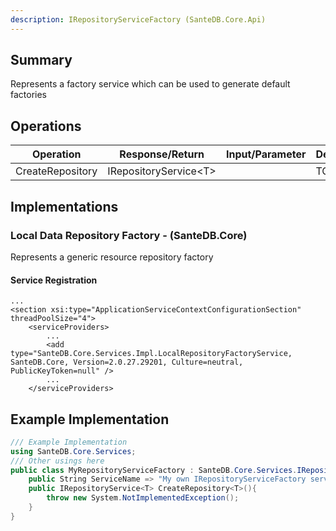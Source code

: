 ```yaml
---
description: IRepositoryServiceFactory (SanteDB.Core.Api)
---
```


## Summary
Represents a factory service which can be used to generate default factories

## Operations

|Operation|Response/Return|Input/Parameter|Description|
|-|-|-|-|
|CreateRepository|IRepositoryService&lt;T>||TODO|

## Implementations


### Local Data Repository Factory - (SanteDB.Core)
Represents a generic resource repository factory

#### Service Registration
```markup
...
<section xsi:type="ApplicationServiceContextConfigurationSection" threadPoolSize="4">
	<serviceProviders>
		...
		<add type="SanteDB.Core.Services.Impl.LocalRepositoryFactoryService, SanteDB.Core, Version=2.0.27.29201, Culture=neutral, PublicKeyToken=null" />
		...
	</serviceProviders>
```
## Example Implementation
```csharp
/// Example Implementation
using SanteDB.Core.Services;
/// Other usings here
public class MyRepositoryServiceFactory : SanteDB.Core.Services.IRepositoryServiceFactory { 
	public String ServiceName => "My own IRepositoryServiceFactory service";
	public IRepositoryService<T> CreateRepository<T>(){
		throw new System.NotImplementedException();
	}
}
```
